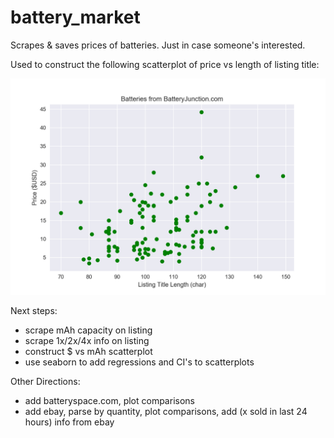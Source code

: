 # battery_market
Scrapes &amp; saves prices of batteries.  Just in case someone's interested.

Used to construct the following scatterplot of price vs length of listing title:

![alt text](Figure_1.png)

Next steps:
- scrape mAh capacity on listing
- scrape 1x/2x/4x info on listing
- construct $ vs mAh scatterplot
- use seaborn to add regressions and CI's to scatterplots

Other Directions:
- add batteryspace.com, plot comparisons
- add ebay, parse by quantity, plot comparisons, add (x sold in last 24 hours) info from ebay
